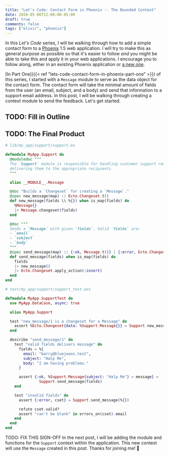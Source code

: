```yaml
---
title: "Let's Code: Contact Form in Phoenix -- The Bounded Context"
date: 2020-05-06T12:00:00-05:00
draft: true
comments: false
tags: ["elixir", "phoenix"]
---
```


In this _Let's Code_ series, I will be walking through how to add a simple contact form to a [Phoenix](https://www.phoenixframework.org/) 1.5 web application. I will try to make this as general purpose as possible so that it's easier to follow _and_ you might be able to take this and apply it in your web applications. I encourage you to follow along, either in an existing Phoenix application or [a new one](https://hexdocs.pm/phoenix/up_and_running.html#content).

[In Part One]({{< ref "lets-code-contact-form-in-phoenix-part-one" >}}) of this series, I started with a `Message` module to serve as the data object for the contact form. The contact form will take the minimal amount of fields from the user (an email, subject, and a body) and send that information to a support email address. In this post, I will be walking through creating a context module to send the feedback. Let's get started.

## TODO: Fill in Outline


## TODO: The Final Product

```elixir
# lib/my_app/support/support.ex

defmodule MyApp.Support do
  @moduledoc """
  The `Support` module is responsible for handling customer support requests and
  delivering them to the appropriate recipients.
  """

  alias __MODULE__.Message

  @doc "Builds a `Changeset` for creating a `Message`."
  @spec new_message(map) :: Ecto.Changeset.t()
  def new_message(fields \\ %{}) when is_map(fields) do
    %Message{}
    |> Message.changeset(fields)
  end

  @doc """
  Sends a `Message` with given `fields`. Valid `fields` are:
  - `email`
  - `subject`
  - `body`
  """
  @spec send_message(map) :: {:ok, Message.t()} | {:error, Ecto.Changeset.t()}
  def send_message(fields) when is_map(fields) do
    fields
    |> new_message()
    |> Ecto.Changeset.apply_action(:insert)
  end
end
```

```elixir
# test/my_app/support/support_test.exs

defmodule MyApp.SupportTest do
  use MyApp.DataCase, async: true

  alias MyApp.Support

  test "new_message/1 is a changeset for a Message" do
    assert %Ecto.Changeset{data: %Support.Message{}} = Support.new_message()
  end

  describe "send_message/1" do
    test "valid fields delivers message" do
      fields = %{
        email: "barry@bluejeans.test",
        subject: "Halp Me",
        body: "I am having problems."
      }

      assert {:ok, %Support.Message{subject: "Halp Me"} = message} =
               Support.send_message(fields)
    end

    test "invalid fields" do
      assert {:error, cset} = Support.send_message(%{})

      refute cset.valid?
      assert "can't be blank" in errors_on(cset).email
    end
  end
end
```

TODO: FIX THIS SIGN-OFF
In the next post, I will be adding the module and functions for the `Support` context within the application. This new context will use the `Message` created in this post. Thanks for joining me! 👋
